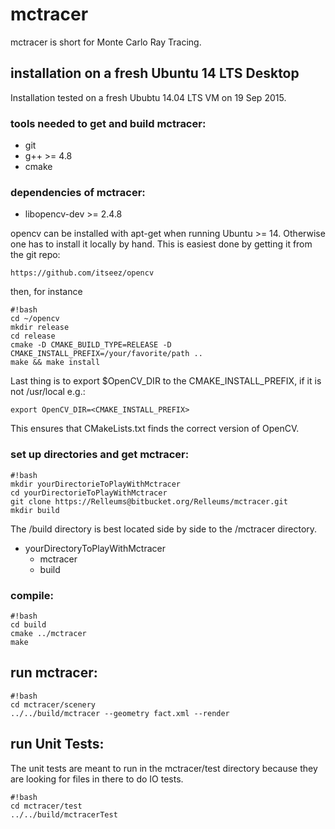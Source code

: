 # mctracer

mctracer is short for Monte Carlo Ray Tracing.

## installation on a fresh Ubuntu 14 LTS Desktop
Installation tested on a fresh Ububtu 14.04 LTS VM on 19 Sep 2015.

### tools needed to get and build mctracer:
* git
* g++ >= 4.8
* cmake

### dependencies of mctracer:
* libopencv-dev >= 2.4.8

opencv can be installed with apt-get when running Ubuntu >= 14. Otherwise one has to install it locally by hand. This is easiest done by getting it from the git repo:

```
https://github.com/itseez/opencv
```

then, for instance
```
#!bash
cd ~/opencv
mkdir release
cd release
cmake -D CMAKE_BUILD_TYPE=RELEASE -D CMAKE_INSTALL_PREFIX=/your/favorite/path ..
make && make install

```
Last thing is to export $OpenCV_DIR to the CMAKE_INSTALL_PREFIX, if it is not /usr/local e.g.:
```
export OpenCV_DIR=<CMAKE_INSTALL_PREFIX>
```
This ensures that CMakeLists.txt finds the correct version of OpenCV.

### set up directories and get mctracer:
```
#!bash
mkdir yourDirectorieToPlayWithMctracer
cd yourDirectorieToPlayWithMctracer
git clone https://Relleums@bitbucket.org/Relleums/mctracer.git
mkdir build
```
The /build directory is best located side by side to the /mctracer directory.

- yourDirectoryToPlayWithMctracer
	- mctracer
	- build

### compile:
```
#!bash
cd build
cmake ../mctracer
make

```

## run mctracer:
```
#!bash
cd mctracer/scenery
../../build/mctracer --geometry fact.xml --render

```

## run Unit Tests:
The unit tests are meant to run in the mctracer/test directory because they are looking for files in there to do IO tests.

```
#!bash
cd mctracer/test
../../build/mctracerTest

```